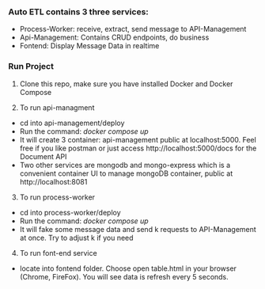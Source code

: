 ### Auto ETL contains 3 three services:
<ul>
  <li>Process-Worker: receive, extract, send message to API-Management</li>
  <li>Api-Management: Contains CRUD endpoints, do business</li>
  <li>Fontend: Display Message Data in realtime</li>
</ul>

### Run Project
1. Clone this repo, make sure you have installed Docker and Docker Compose 

2. To run api-managment
 <ul>
  <li>cd into api-management/deploy</li>
  <li>Run the command: <i>docker compose up</i></li>
  <li>It will create 3 container: api-management public at localhost:5000. Feel free if you like postman or just access http://localhost:5000/docs for the Document API </li>
  <li>Two other services are mongodb and mongo-express which is a convenient container UI to manage mongoDB container, public at http://localhost:8081</li>
</ul>

3. To run process-worker
 <ul>
  <li>cd into process-worker/deploy</li>
  <li>Run the command: <i>docker compose up</i></li>
  <li>It will fake some message data and send k requests to API-Management at once. Try to adjust k if you need</li>
</ul>

4. To run font-end service 
 <ul>
  <li>locate into fontend folder. Choose open table.html in your browser (Chrome, FireFox). You will see data is refresh every 5 seconds.</li>
</ul>
